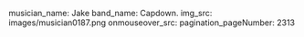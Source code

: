 musician_name: Jake
band_name: Capdown.
img_src: images/musician0187.png
onmouseover_src: 
pagination_pageNumber: 2313